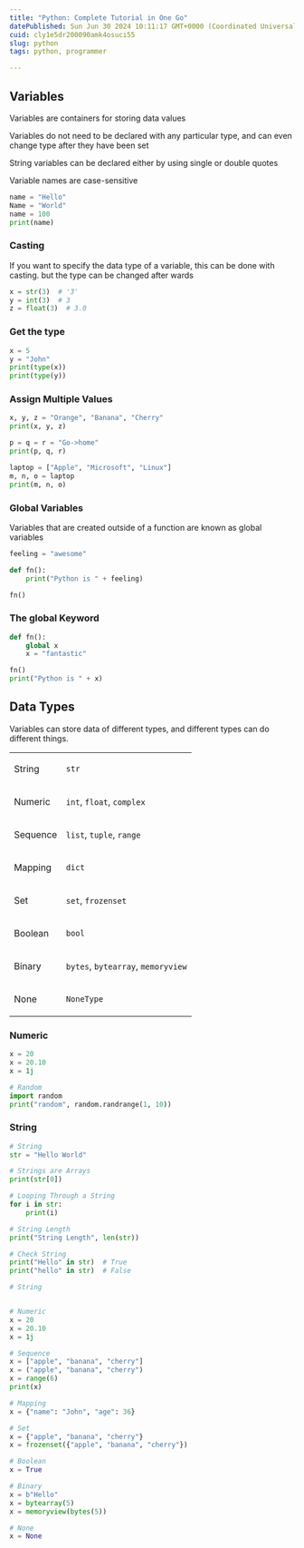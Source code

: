 ```yaml
---
title: "Python: Complete Tutorial in One Go"
datePublished: Sun Jun 30 2024 10:11:17 GMT+0000 (Coordinated Universal Time)
cuid: cly1e5dr200090amk4osuci55
slug: python
tags: python, programmer

---
```


## Variables

Variables are containers for storing data values

Variables do not need to be declared with any particular type, and can even change type after they have been set

String variables can be declared either by using single or double quotes

Variable names are case-sensitive

```python
name = "Hello"
Name = "World"
name = 100
print(name)
```

### Casting

If you want to specify the data type of a variable, this can be done with casting. but the type can be changed after wards

```python
x = str(3)  # '3'
y = int(3)  # 3
z = float(3)  # 3.0
```

### Get the type

```python
x = 5
y = "John"
print(type(x))
print(type(y))
```

### Assign Multiple Values

```python
x, y, z = "Orange", "Banana", "Cherry"
print(x, y, z)

p = q = r = "Go->home"
print(p, q, r)

laptop = ["Apple", "Microsoft", "Linux"]
m, n, o = laptop
print(m, n, o)
```

### Global Variables

Variables that are created outside of a function are known as global variables

```python
feeling = "awesome"

def fn():
    print("Python is " + feeling)

fn()
```

### The global Keyword

```python
def fn():
    global x
    x = "fantastic"

fn()
print("Python is " + x)
```

## Data Types

Variables can store data of different types, and different types can do different things.

<table><tbody><tr><td colspan="1" rowspan="1"><p>String</p></td><td colspan="1" rowspan="1"><p><code>str</code></p></td></tr><tr><td colspan="1" rowspan="1"><p>Numeric</p></td><td colspan="1" rowspan="1"><p><code>int</code>, <code>float</code>, <code>complex</code></p></td></tr><tr><td colspan="1" rowspan="1"><p>Sequence</p></td><td colspan="1" rowspan="1"><p><code>list</code>, <code>tuple</code>, <code>range</code></p></td></tr><tr><td colspan="1" rowspan="1"><p>Mapping</p></td><td colspan="1" rowspan="1"><p><code>dict</code></p></td></tr><tr><td colspan="1" rowspan="1"><p>Set</p></td><td colspan="1" rowspan="1"><p><code>set</code>, <code>frozenset</code></p></td></tr><tr><td colspan="1" rowspan="1"><p>Boolean</p></td><td colspan="1" rowspan="1"><p><code>bool</code></p></td></tr><tr><td colspan="1" rowspan="1"><p>Binary</p></td><td colspan="1" rowspan="1"><p><code>bytes</code>, <code>bytearray</code>, <code>memoryview</code></p></td></tr><tr><td colspan="1" rowspan="1"><p>None</p></td><td colspan="1" rowspan="1"><p><code>NoneType</code></p></td></tr></tbody></table>

### Numeric

```python
x = 20
x = 20.10
x = 1j

# Random
import random
print("random", random.randrange(1, 10))
```

### String

```python
# String
str = "Hello World"

# Strings are Arrays
print(str[0])

# Looping Through a String
for i in str:
    print(i)

# String Length
print("String Length", len(str))

# Check String
print("Hello" in str)  # True
print("hello" in str)  # False
```

```python
# String


# Numeric
x = 20
x = 20.10
x = 1j

# Sequence
x = ["apple", "banana", "cherry"]
x = ("apple", "banana", "cherry")
x = range(6)
print(x)

# Mapping
x = {"name": "John", "age": 36}

# Set
x = {"apple", "banana", "cherry"}
x = frozenset({"apple", "banana", "cherry"})

# Boolean
x = True

# Binary
x = b"Hello"
x = bytearray(5)
x = memoryview(bytes(5))

# None
x = None
```